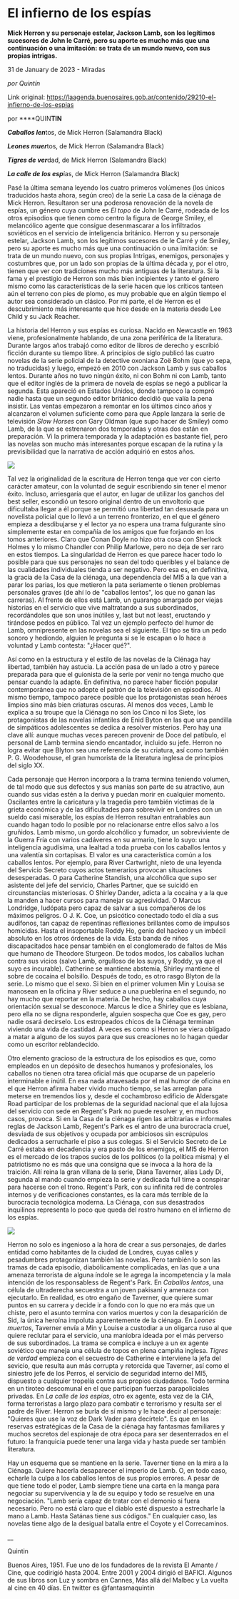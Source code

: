 # El infierno de los espías

**Mick Herron y su personaje estelar, Jackson Lamb, son los legítimos sucesores de John le Carré, pero su aporte es mucho más que una continuación o una imitación: se trata de un mundo nuevo, con sus propias intrigas.**

31 de January de 2023 - Miradas

_por Quintín_

Link original: https://laagenda.buenosaires.gob.ar/contenido/29210-el-infierno-de-los-espias



por ****QUIN**TIN**




***Caballos len***tos, de Mick Herron (Salamandra Black)




***Leones muer***tos, de Mick Herron (Salamandra Black)




***Tigres de ver***dad, de Mick Herron (Salamandra Black)




***La calle de los esp***ías, de Mick Herron (Salamandra Black)




Pasé la última semana leyendo los cuatro primeros volúmenes (los únicos traducidos hasta ahora, según creo) de la serie La casa de la ciénaga de Mick Herron. Resultaron ser una poderosa renovación de la novela de espías, un género cuya cumbre es *El topo* de John le Carré, rodeada de los otros episodios que tienen como centro la figura de George Smiley, el melancólico agente que consigue desenmascarar a los infiltrados soviéticos en el servicio de inteligencia británico. Herron y su personaje estelar, Jackson Lamb, son los legítimos sucesores de le Carré y de Smiley, pero su aporte es mucho más que una continuación o una imitación: se trata de un mundo nuevo, con sus propias Intrigas, enemigos, personajes y costumbres que, por un lado son propias de la última década y, por el otro, tienen que ver con tradiciones mucho más antiguas de la literatura. Si la fama y el prestigio de Herron son más bien incipientes y tanto el género mismo como las características de la serie hacen que los críticos tanteen aún el terreno con pies de plomo, es muy probable que en algún tiempo el autor sea considerado un clásico. Por mi parte, el de Herron es el descubrimiento más interesante que hice desde en la materia desde Lee Child y su Jack Reacher.




La historia del Herron y sus espías es curiosa. Nacido en Newcastle en 1963 viene, profesionalmente hablando, de una zona periférica de la literatura. Durante largos años trabajó como editor de libros de derecho y escribió ficción durante su tiempo libre. A principios de siglo publicó las cuatro novelas de la serie policial de la detective oxoniana Zoë Bohm (que yo sepa, no traducidas) y luego, empezó en 2010 con Jackson Lamb y sus caballos lentos. Durante años no tuvo ningún éxito, ni con Bohm ni con Lamb, tanto que el editor inglés de la primera de novela de espías se negó a publicar la segunda. Esta apareció en Estados Unidos, donde tampoco la compró nadie hasta que un segundo editor británico decidió que valía la pena insistir. Las ventas empezaron a remontar en los últimos cinco años y alcanzaron el volumen suficiente como para que Apple lanzara la serie de televisión *Slow Horses* con Gary Oldman (que supo hacer de Smiley) como Lamb, de la que se estrenaron dos temporadas y otras dos están en preparación. Vi la primera temporada y la adaptación es bastante fiel, pero las novelas son mucho más interesantes porque escapan de la rutina y la previsibilidad que la narrativa de acción adquirió en estos años.




![](https://cdn.feater.me/files/images/861796/3a3d5fa3-e026-43b6-bce0-521e9ffcd115.jpg)




Tal vez la originalidad de la escritura de Herron tenga que ver con cierto carácter amateur, con la voluntad de seguir escribiendo sin tener el menor éxito. Incluso, arriesgaría que el autor, en lugar de utilizar los ganchos del best seller, escondió un tesoro original dentro de un envoltorio que dificultaba llegar a él porque se permitió una libertad tan desusada para un novelista policial que lo llevó a un terreno fronterizo, en el que el género empieza a desdibujarse y el lector ya no espera una trama fulgurante sino simplemente estar en compañía de los amigos que fue forjando en los tomos anteriores. Claro que Conan Doyle no hizo otra cosa con Sherlock Holmes y lo mismo Chandler con Philip Marlowe, pero no deja de ser raro en estos tiempos. La singularidad de Herron es que parece hacer todo lo posible para que sus personajes no sean del todo queribles y el balance de las cualidades individuales tienda a ser negativo. Pero esa es, en definitiva, la gracia de la Casa de la ciénaga, una dependencia del MI5 a la que van a parar los parias, los que metieron la pata seriamente o tienen problemas personales graves (de ahí lo de "caballos lentos", los que no ganan las carreras). Al frente de ellos está Lamb, un guarango amargado por viejas historias en el servicio que vive maltratando a sus subordinados, recordándoles que son unos inútiles y, last but not least, eructando y tirándose pedos en público. Tal vez un ejemplo perfecto del humor de Lamb, omnipresente en las novelas sea el siguiente. El tipo se tira un pedo sonoro y hediondo, alguien le pregunta si se le escapan o lo hace a voluntad y Lamb contesta: "¿Hacer qué?".




Así como en la estructura y el estilo de las novelas de la Ciénaga hay libertad, también hay astucia. La acción pasa de un lado a otro y parece preparada para que el guionista de la serie por venir no tenga mucho que pensar cuando la adapte. En definitiva, no parece haber ficción popular contemporánea que no adopte el patrón de la televisión en episodios. Al mismo tiempo, tampoco parece posible que los protagonistas sean héroes limpios sino más bien criaturas oscuras. Al menos dos veces, Lamb le explica a su troupe que la Ciénaga no son los Cinco ni los Siete, los protagonistas de las novelas infantiles de Enid Byton en las que una pandilla de simpáticos adolescentes se dedica a resolver misterios. Pero hay una clave allí: aunque muchas veces parecen provenir de Doce del patíbulo, el personal de Lamb termina siendo encantador, incluido su jefe. Herron no logra evitar que Blyton sea una referencia de su criatura, así como también P. G. Woodehouse, el gran humorista de la literatura inglesa de principios del siglo XX.




Cada personaje que Herron incorpora a la trama termina teniendo volumen, de tal modo que sus defectos y sus manías son parte de su atractivo, aun cuando sus vidas estén a la deriva y puedan morir en cualquier momento. Oscilantes entre la caricatura y la tragedia pero también víctimas de la grieta económica y de las dificultades para sobrevivir en Londres con un sueldo casi miserable, los espías de Herron resultan entrañables aun cuando hagan todo lo posible por no relacionarse entre ellos salvo a los gruñidos. Lamb mismo, un gordo alcohólico y fumador, un sobreviviente de la Guerra Fría con varios cadáveres en su armario, tiene lo suyo: una inteligencia agudísima, una lealtad a toda prueba con los caballos lentos y una valentía sin cortapisas. El valor es una característica común a los caballos lentos. Por ejemplo, para River Cartwright, nieto de una leyenda del Servicio Secreto cuyos actos temerarios provocan situaciones desesperadas. O para Catherine Standish, una alcohólica que supo ser asistente del jefe del servicio, Charles Partner, que se suicidó en circunstancias misteriosas. O Shirley Dander, adicta a la cocaína y a la que la manden a hacer cursos para manejar su agresividad. O Marcus Londridge, ludópata pero capaz de salvar a sus compañeros de los máximos peligros. O J. K. Coe, un psicótico conectado todo el día a sus audífonos, tan capaz de repentinas reflexiones brillantes como de impulsos homicidas. Hasta el insoportable Roddy Ho, genio del hackeo y un imbécil absoluto en los otros órdenes de la vida. Esta banda de niños discapacitados hace pensar también en el conglomerado de faltos de Más que humano de Theodore Sturgeon. De todos modos, los caballos luchan contra sus vicios (salvo Lamb, orgulloso de los suyos, y Roddy, ya que el suyo es incurable). Catherine se mantiene abstemia, Shirley mantiene el sobre de cocaína el bolsillo. Después de todo, es otro rasgo Blyton de la serie. Lo mismo que el sexo. Si bien en el primer volumen Min y Louisa se manosean en la oficina y River seduce a una pueblerina en el segundo, no hay mucho que reportar en la materia. De hecho, hay caballos cuya orientación sexual se desconoce. Marcus le dice a Shirley que es lesbiana, pero ella no se digna responderle, alguien sospecha que Coe es gay, pero nadie osará decirselo. Los estropeados chicos de la Ciénaga terminan viviendo una vida de castidad. A veces es como si Herron se viera obligado a matar a alguno de los suyos para que sus creaciones no lo hagan quedar como un escritor reblandecido.




Otro elemento gracioso de la estructura de los episodios es que, como empleados en un depósito de desechos humanos y profesionales, los caballos no tienen otra tarea oficial más que ocuparse de un papelerío interminable e inútil. En esa nada atravesada por el mal humor de oficina en el que Herron afirma haber vivido mucho tiempo, se las arreglan para meterse en tremendos líos y, desde el cochambroso edificio de Aldersgate Road participar de los problemas de la seguridad nacional que el ala lujosa del servicio con sede en Regent's Park no puede resolver y, en muchos casos, provoca. Si en la Casa de la ciénaga rigen las arbitrarias e informales reglas de Jackson Lamb, Regent's Park es el antro de una burocracia cruel, desviada de sus objetivos y ocupada por ambiciosos sin escrúpulos dedicados a serrucharle el piso a sus colegas. Si el Servicio Secreto de Le Carré estaba en decadencia y era pasto de los enemigos, el MI5 de Herron es el mercado de los trapos sucios de los políticos (o la política misma) y el patriotismo no es más que una consigna que se invoca a la hora de la traición. Allí reina la gran villana de la serie, Diana Taverner, alias Lady Di, segunda al mando cuando empieza la serie y dedicada full time a conspirar para hacerse con el trono. Regent's Park, con su infinita red de controles internos y de verificaciones constantes, es la cara más terrible de la burocracia tecnológica moderna. La Ciénaga, con sus desastrados inquilinos representa lo poco que queda del rostro humano en el infierno de los espías.




![](https://cdn.feater.me/files/images/862193/e95f55d2-81a9-4c71-8f63-6dc55ee2463f.jpg)




Herron no solo es ingenioso a la hora de crear a sus personajes, de darles entidad como habitantes de la ciudad de Londres, cuyas calles y pesadumbres protagonizan también las novelas. Pero también lo son las tramas de cada episodio, diabólicamente complicadas, en las que a una amenaza terrorista de alguna índole se le agrega la incompetencia y la mala intención de los responsabless de Regent's Park. En *Caballos lentos*, una célula de ultraderecha secuestra a un joven pakisaní y amenaza con ejecutarlo. En realidad, es otro engaño de Taverner, que quiere sumar puntos en su carrera y decide ir a fondo con lo que no era más que un chiste, pero el asunto termina con varios muertos y con la desaparición de Sid, la única heroína impoluta aparentemente de la ciénaga. En *Leones muertos*, Taverner envía a Min y Louise a custodiar a un oligarca ruso al que quiere reclutar para el servicio, una maniobra ideada por el más perverso de sus subordinados. La trama se complica e incluye a un ex agente soviético que maneja una célula de topos en plena campiña inglesa. *Tigres de verdad* empieza con el secuestro de Catherine e interviene la jefa del sevicio, que resulta aun más corrupta y retorcida que Taverner, así como el siniestro jefe de los Perros, el servicio de seguridad interno del MI5, dispuesto a cualquier tropelía contra sus propios ciudadanos. Todo termina en un tiroteo descomunal en el que participan fuerzas parapoliciales privadas. En *La calle de los espías*, otro ex agente, esta vez de la CIA, forma terroristas a largo plazo para combatir e terrorismo y resulta ser el padre de River. Herron se burla de sí mismo y le hace decir al personaje: "Quieres que use la voz de Dark Vader para decírtelo". Es que en las reservas estratégicas de la Casa de la ciénaga hay fantasmas familiares y muchos secretos del espionaje de otra época para ser desenterrados en el futuro: la franquicia puede tener una larga vida y hasta puede ser también literatura.




Hay un esquema que se mantiene en la serie. Taverner tiene en la mira a la Ciénaga. Quiere hacerla desaparecer el imperio de Lamb. O, en todo caso, echarle la culpa a los caballos lentos de sus propios errores. A pesar de que tiene todo el poder, Lamb siempre tiene una carta en la manga para negociar su supervivencia y la de su equipo y todo se resuelve en una negociación. "Lamb sería capaz de tratar con el demonio si fuera necesario. Pero no está claro que el diablo esté dispuesto a estrecharle la mano a Lamb. Hasta Satánas tiene sus códigos." En cualquier caso, las novelas tiene algo de la desigual batalla entre el Coyote y el Correcaminos.




\_\_




Quintin




Buenos Aires, 1951. Fue uno de los fundadores de la revista El Amante / Cine, que codirigió hasta 2004. Entre 2001 y 2004 dirigió el BAFICI. Algunos de sus libros son Luz y sombra en Cannes, Más allá del Malbec y La vuelta al cine en 40 días. En twitter es @fantasmaquintin



